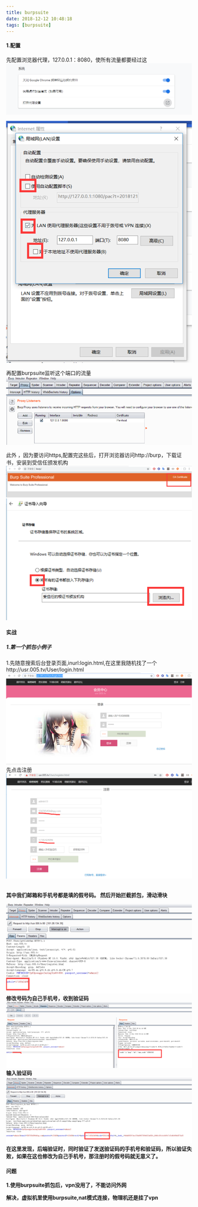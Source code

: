 ```yaml
---
title: burpsuite
date: 2018-12-12 10:48:18
tags: [burpsuite]
---
```


#### 1.配置
先配置浏览器代理，127.0.0.1：8080，使所有流量都要经过这<br>
  ![proxy_1](../images/security/burpsuite/chrome_proxy.png)

  ![proxy_1_1](../images/security/burpsuite/chrome_proxy2.png)

再配置burpsuite监听这个端口的流量<br>
  ![proxy_2](../images/security/burpsuite/burpsuite_proxy.png)

此外 ，因为要访问https,配置完这些后，打开浏览器访问http://burp，下载证书，安装到受信任颁发机构<br>
![proxy_3](../images/security/burpsuite/burpsuite_ca_certificate.png)
![proxy_3_1](../images/security/burpsuite/ca_certificate_install.png)

#### 实战
##### 1.第一个抓包小例子
1.先随意搜索后台登录页面,inurl:login.html,在这里我随机找了一个http://usr.005.tv/User/login.html
![login_page_1](../images/security/burpsuite/usr005tv_login_page1.png)
先点击注册
![register_page_1](../images/security/burpsuite/usr005tv_register1.png)

<br>
<strong>其中我们邮箱和手机号都是填的假号码。
然后开始拦截抓包，滑动滑块

![package1](../images/security/burpsuite/usr005tv_package_1.png)
修改号码为自己手机号，收到验证码
![package1](../images/security/burpsuite/usr005tv_package_2.png)
输入验证码
![package1](../images/security/burpsuite/usr005tv_package_3.png)
在这里发现，后端验证时，同时验证了发送验证码的手机号和验证码，所以验证失败，如果在这也修改为自己手机号，那注册时的假号码就无意义了。
#### 问题
1.使用burpsuite抓包后，vpn没用了，不能访问外网<br>

解决，虚拟机里使用burpsuite,nat模式连接，物理机还是挂了vpn
